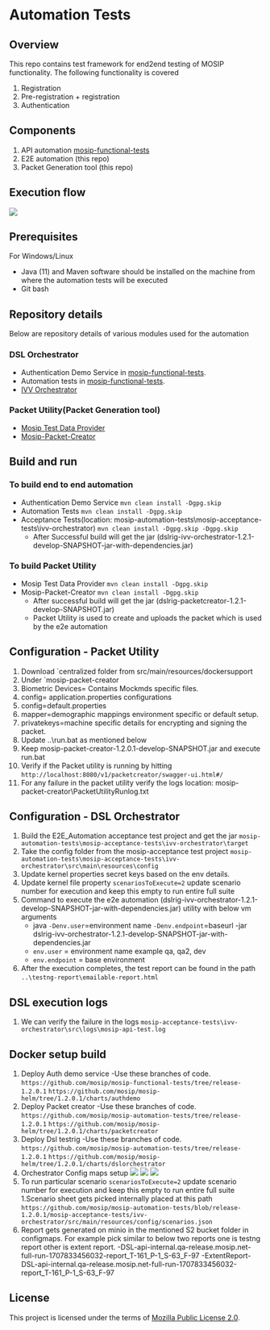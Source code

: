 # Automation Tests

## Overview
This repo contains test framework for end2end testing of MOSIP functionality.  The following functionality is covered
1. Registration 
1. Pre-registration + registration 
1. Authentication

## Components

1. API automation [mosip-functional-tests](https://github.com/mosip/mosip-functional-tests/)
1. E2E automation (this repo)
1. Packet Generation tool (this repo)
   

## Execution flow	
![](docs/_images/test-orchestrator.png)

## Prerequisites

For Windows/Linux

* Java (11) and Maven  software should be installed on the machine from where the automation tests will be executed
* Git bash
   
## Repository details
Below are repository details of various modules used for the automation

### DSL Orchestrator
* Authentication Demo Service in [mosip-functional-tests](https://github.com/mosip/mosip-functional-tests/).
* Automation tests in [mosip-functional-tests](https://github.com/mosip/mosip-functional-tests/).
* [IVV Orchestrator](mosip-acceptance-tests/ivv-orchestrator/)

### Packet Utility(Packet Generation tool)
* [Mosip Test Data Provider](mosipTestDataProvider)
* [Mosip-Packet-Creator](mosip-packet-creator)

## Build and run
### To build end to end automation 
* Authentication Demo Service `mvn clean install -Dgpg.skip`
* Automation Tests `mvn clean install -Dgpg.skip`
* Acceptance Tests(location: mosip-automation-tests\mosip-acceptance-tests\ivv-orchestrator) `mvn clean install -Dgpg.skip -Dgpg.skip`
    - After Successful build will get the jar (dslrig-ivv-orchestrator-1.2.1-develop-SNAPSHOT-jar-with-dependencies.jar)

### To build Packet Utility
* Mosip Test Data Provider `mvn clean install -Dgpg.skip`
* Mosip-Packet-Creator `mvn clean install -Dgpg.skip`
    - After successful build will get the jar (dslrig-packetcreator-1.2.1-develop-SNAPSHOT.jar)
    - Packet Utility is used to create and uploads the packet which is used by the e2e automation

## Configuration - Packet Utility
1. Download `centralized folder from src/main/resources/dockersupport
1. Under `mosip-packet-creator
1. Biometric Devices= Contains Mockmds specific files.
1. config= application.properties configurations
1. config=default.properties
1. mapper=demographic mappings environment specific or default setup.
1. privatekeys=machine specific details for encrypting and signing the packet.					
1.	Update ..\run.bat as mentioned below
1.	Keep mosip-packet-creator-1.2.0.1-develop-SNAPSHOT.jar and execute run.bat
1.	Verify if the Packet utility is running by hitting `http://localhost:8080/v1/packetcreator/swagger-ui.html#/`
1.	For any failure in the packet utility verify the logs location: mosip-packet-creator\PacketUtilityRunlog.txt


## Configuration - DSL Orchestrator
1. Build the E2E_Automation acceptance test project and get the jar  `mosip-automation-tests\mosip-acceptance-tests\ivv-orchestrator\target`
2. Take the config folder from the mosip-acceptance test project `mosip-automation-tests\mosip-acceptance-tests\ivv-orchestrator\src\main\resources\config`
3. Update kernel properties secret keys based on the env details.
1. Update kernel file property `scenariosToExecute=2` update scenario number for execution and keep this empty to run entire full suite
1. Command to execute the e2e automation (dslrig-ivv-orchestrator-1.2.1-develop-SNAPSHOT-jar-with-dependencies.jar) utility with below vm arguments
     * java `-Denv.user`=environment name `-Denv.endpoint`=baseurl -jar dslrig-ivv-orchestrator-1.2.1-develop-SNAPSHOT-jar-with-dependencies.jar
     * `env.user`  =  environment name example qa, qa2, dev
     * `env.endpoint` = base environment
1. After the execution completes, the test report can be found in the path `..\testng-report\emailable-report.html`

## DSL execution logs
1. We can verify the failure in the logs `mosip-acceptance-tests\ivv-orchestrator\src\logs\mosip-api-test.log`


## Docker setup build
1. Deploy Auth demo service
	-Use these branches of code.
	`https://github.com/mosip/mosip-functional-tests/tree/release-1.2.0.1`
	`https://github.com/mosip/mosip-helm/tree/1.2.0.1/charts/authdemo`
1. Deploy Packet creator
	-Use these branches of code.
	`https://github.com/mosip/mosip-automation-tests/tree/release-1.2.0.1`
	`https://github.com/mosip/mosip-helm/tree/1.2.0.1/charts/packetcreator`
1. Deploy Dsl testrig
	-Use these branches of code.
	`https://github.com/mosip/mosip-automation-tests/tree/release-1.2.0.1`
	`https://github.com/mosip/mosip-helm/tree/1.2.0.1/charts/dslorchestrator`
1. Orchestrator Config maps setup
![](docs/configmaps1.png)
![](docs/configmaps2.png)
![](docs/configmaps3.png)
1. To run particular scenario `scenariosToExecute=2` update scenario number for execution and keep this empty to run entire full suite
1.Scenario sheet gets picked internally placed at this path `https://github.com/mosip/mosip-automation-tests/blob/release-1.2.0.1/mosip-acceptance-tests/ivv-orchestrator/src/main/resources/config/scenarios.json`
1. Report gets generated on minio in the mentioned S2 bucket folder in configmaps. For example pick similar to below two reports one is testng report other is extent report.
  -DSL-api-internal.qa-release.mosip.net-full-run-1707833456032-report_T-161_P-1_S-63_F-97
  -ExtentReport-DSL-api-internal.qa-release.mosip.net-full-run-1707833456032-report_T-161_P-1_S-63_F-97

## License
This project is licensed under the terms of [Mozilla Public License 2.0](LICENSE).
